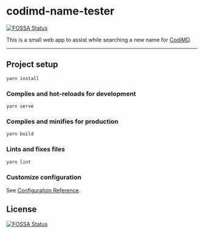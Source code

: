 # codimd-name-tester
[![FOSSA Status](https://app.fossa.com/api/projects/git%2Bgithub.com%2FErikMichelson%2Fcodimd-new-name-tester.svg?type=shield)](https://app.fossa.com/projects/git%2Bgithub.com%2FErikMichelson%2Fcodimd-new-name-tester?ref=badge_shield)


This is a small web app to assist while searching a new name for [CodiMD](https://codimd.org).

---

## Project setup
```
yarn install
```

### Compiles and hot-reloads for development
```
yarn serve
```

### Compiles and minifies for production
```
yarn build
```

### Lints and fixes files
```
yarn lint
```

### Customize configuration
See [Configuration Reference](https://cli.vuejs.org/config/).


## License
[![FOSSA Status](https://app.fossa.com/api/projects/git%2Bgithub.com%2FErikMichelson%2Fcodimd-new-name-tester.svg?type=large)](https://app.fossa.com/projects/git%2Bgithub.com%2FErikMichelson%2Fcodimd-new-name-tester?ref=badge_large)